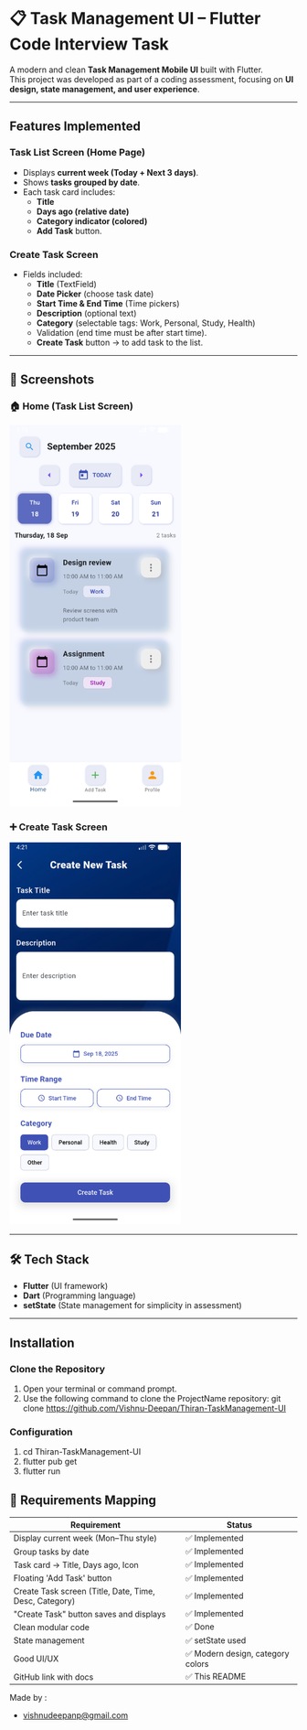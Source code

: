 # 📋 Task Management UI – Flutter Code Interview Task

A modern and clean **Task Management Mobile UI** built with Flutter.  
This project was developed as part of a coding assessment, focusing on **UI design, state management, and user experience**.

---

## Features Implemented

### Task List Screen (Home Page)
- Displays **current week (Today + Next 3 days)**.
- Shows **tasks grouped by date**.
- Each task card includes:
    -  **Title**
    -  **Days ago (relative date)**
    -  **Category indicator (colored)**
    -  **Add Task** button.

### Create Task Screen
- Fields included:
    - **Title** (TextField)
    - **Date Picker** (choose task date)
    - **Start Time & End Time** (Time pickers)
    - **Description** (optional text)
    - **Category** (selectable tags: Work, Personal, Study, Health)
    - Validation (end time must be after start time).
    - **Create Task** button → to add task to the list.

---

## 📸 Screenshots

### 🏠 Home (Task List Screen)
<img src="screenshots/home.png" width="300"/>  

### ➕ Create Task Screen
<img src="screenshots/createTask.png" width="300"/>  

---

## 🛠️ Tech Stack

- **Flutter** (UI framework)
- **Dart** (Programming language)
- **setState** (State management for simplicity in assessment)

---

## Installation

### Clone the Repository

1. Open your terminal or command prompt.
2. Use the following command to clone the ProjectName repository:
git clone https://github.com/Vishnu-Deepan/Thiran-TaskManagement-UI

### Configuration

1. cd Thiran-TaskManagement-UI
2. flutter pub get
3. flutter run

## 📌 Requirements Mapping

| Requirement                              | Status                                |
|------------------------------------------|---------------------------------------|
| Display current week (Mon–Thu style)     | ✅ Implemented                         |
| Group tasks by date                      | ✅ Implemented                         |
| Task card → Title, Days ago, Icon        | ✅ Implemented                         |
| Floating 'Add Task' button               | ✅ Implemented                         |
| Create Task screen (Title, Date, Time, Desc, Category) | ✅ Implemented            |
| "Create Task" button saves and displays  | ✅ Implemented                         |
| Clean modular code                       | ✅ Done                                |
| State management                         | ✅ setState used                       |
| Good UI/UX                               | ✅ Modern design, category colors      |
| GitHub link with docs                    | ✅ This README                         |

Made by :
- vishnudeepanp@gmail.com

